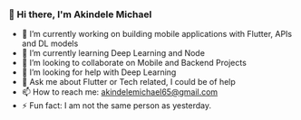 ### 👋 Hi there, I'm Akindele Michael

- 🔭 I’m currently working on building mobile applications with Flutter, APIs and DL models
- 🌱 I’m currently learning Deep Learning and Node
- 👯 I’m looking to collaborate on Mobile and Backend Projects
- 🤔 I’m looking for help with Deep Learning
- 💬 Ask me about Flutter or Tech related, I could be of help
- 📫 How to reach me: akindelemichael65@gmail.com
- ⚡ Fun fact: I am not the same person as yesterday.
